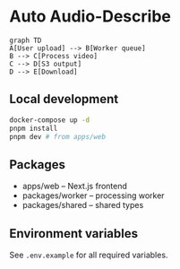 # Auto Audio-Describe

```mermaid
graph TD
A[User upload] --> B[Worker queue]
B --> C[Process video]
C --> D[S3 output]
D --> E[Download]
```

## Local development

```bash
docker-compose up -d
pnpm install
pnpm dev # from apps/web
```

## Packages
- apps/web – Next.js frontend
- packages/worker – processing worker
- packages/shared – shared types

## Environment variables
See `.env.example` for all required variables.
